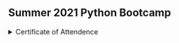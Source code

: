 ## Summer 2021 Python Bootcamp
<details>
  <summary>Certificate of Attendence</summary>
  
  1. [Brandon William](https://www.palmetto.clemson.edu/palmetto/certificate_citi/citi-python7-certificate_2021_summer/bew3.JPG)
  
  2. [Brandon William](../../../citi-python7-certificate_2021_summer/bew3.JPG)
  
  2. [Bohua Wu](https://www.palmetto.clemson.edu/palmetto/images/training/2021_summer_python/bohua.JPG)
  3. [Bulent Koc](https://www.palmetto.clemson.edu/palmetto/images/training/2021_summer_python/bulent.JPG)
  4. [Fahad Ul Hassan](https://www.palmetto.clemson.edu/palmetto/images/training/2021_summer_python/fhassan.JPG)
  5. [Varun Gopal](https://www.palmetto.clemson.edu/palmetto/images/training/2021_summer_python/gopal.JPG)
  6. [Ibrahim O Yilmazlar](https://www.palmetto.clemson.edu/palmetto/images/training/2021_summer_python/iyilmaz.JPG)
  7. [Abishek Khanal](https://www.palmetto.clemson.edu/palmetto/images/training/2021_summer_python/khanal.JPG)
  8. [Maria E. Adonay](https://www.palmetto.clemson.edu/palmetto/images/training/2021_summer_python/madonay.JPG)
  9. [Mahesh Koirala](https://www.palmetto.clemson.edu/palmetto/images/training/2021_summer_python/mkoiral.JPG)
  10. [Pawanjit Kaur Sandhu](https://www.palmetto.clemson.edu/palmetto/images/training/2021_summer_python/psandhu.JPG)
  11. [Ryan Joseph Gagnon](https://www.palmetto.clemson.edu/palmetto/images/training/2021_summer_python/rjgagno.JPG)
  12. [Rumi Shrestha](https://www.palmetto.clemson.edu/palmetto/images/training/2021_summer_python/rshrest.JPG)
  
  
</details>

